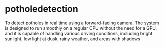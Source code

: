 # potholedetection
To detect potholes in real time using a forward-facing camera. The system is designed to run smoothly on a regular CPU without the need for a GPU, and it is capable of handling various driving conditions, including bright sunlight, low light at dusk, rainy weather, and areas with shadows

